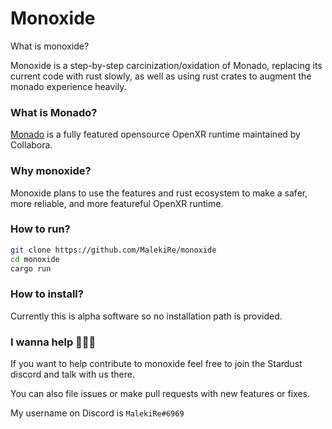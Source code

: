 # Monoxide

What is monoxide?

Monoxide is a step-by-step carcinization/oxidation of Monado, replacing its current code with rust slowly, as well as using rust crates to augment the monado experience heavily.

### What is Monado?
[Monado](https://gitlab.freedesktop.org/monado/monado) is a fully featured opensource OpenXR runtime maintained by Collabora.

### Why monoxide?

Monoxide plans to use the features and rust ecosystem to make a safer, more reliable, and more featureful OpenXR runtime.

### How to run?

```bash
git clone https://github.com/MalekiRe/monoxide
cd monoxide
cargo run
```

### How to install?

Currently this is alpha software so no installation path is provided.

### I wanna help 🥺🥺🥺

If you want to help contribute to monoxide feel free to join the Stardust discord and talk with us there.

You can also file issues or make pull requests with new features or fixes.

My username on Discord is `MalekiRe#6969`

